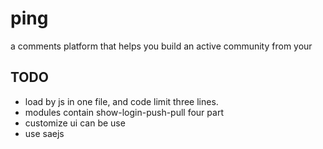 ping
====

a comments platform that helps you build an active community from your

TODO
----
* load by js in one file, and code limit three lines.
* modules contain show-login-push-pull four part
* customize ui can be use
* use saejs

